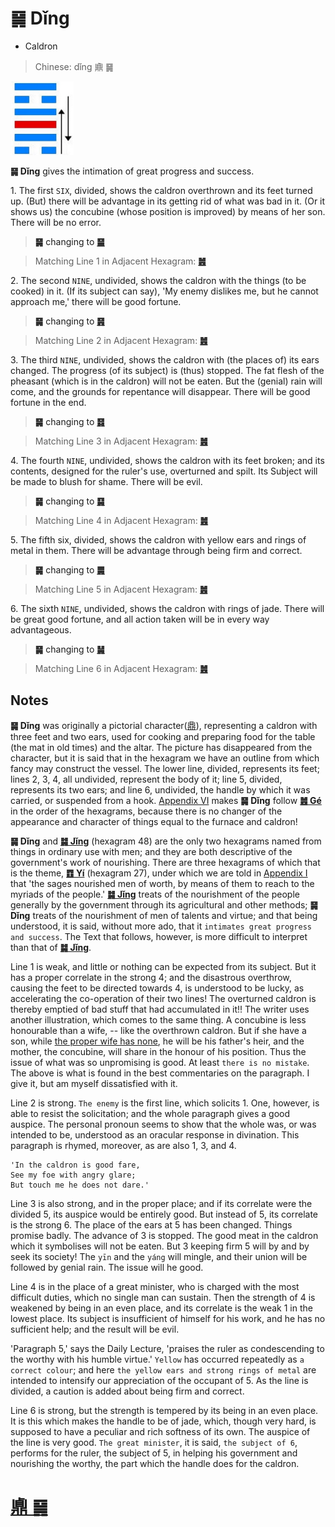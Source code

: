 # ䷱ Dǐng

* Caldron

> Chinese: dǐng 鼑 ䷱

<a id="p-169"/>

<img src="shapes/50.10.png" width="101" alt="鼎">

**䷱ Dǐng** gives the intimation of great progress and success.

1.<a id="50.1"/> The first `SIX`, divided, shows the caldron overthrown and its feet turned up. (But) there will be advantage in its getting rid of what was bad in it. (Or it shows us) the concubine (whose position is improved) by means of her son. There will be no error.

> **䷱** changing to [**䷍**](e5a4a7e69c89dayou.md)

> Matching Line 1 in Adjacent Hexagram: [**䷰**](e99da9ge.md#49.1)

<a id="p-170"/>

2.<a id="50.2"/> The second `NINE`, undivided, shows the caldron with the things (to be cooked) in it. (If its subject can say), 'My enemy dislikes me, but he cannot approach me,' there will be good fortune.

> **䷱** changing to [**䷷**](e69785lv.md#56.2)

> Matching Line 2 in Adjacent Hexagram: [**䷰**](e99da9ge.md#49.2)

3.<a id="50.3"/> The third `NINE`, undivided, shows the caldron with (the places of) its ears changed. The progress (of its subject) is (thus) stopped. The fat flesh of the pheasant (which is in the caldron) will not be eaten. But the (genial) rain will come, and the grounds for repentance will disappear. There will be good fortune in the end.

> **䷱** changing to [**䷿**](e69caae6b58eweiji.md#64.3)

> Matching Line 3 in Adjacent Hexagram: [**䷰**](e99da9ge.md#49.3)

4.<a id="50.4"/> The fourth `NINE`, undivided, shows the caldron with its feet broken; and its contents, designed for the ruler's use, overturned and spilt. Its Subject will be made to blush for shame. There will be evil.

> **䷱** changing to [**䷑**](e89b8agu.md#18.4)

> Matching Line 4 in Adjacent Hexagram: [**䷰**](e99da9ge.md#49.4)

<a id="p-171"/>

5.<a id="50.5"/> The fifth six, divided, shows the caldron with yellow ears and rings of metal in them. There will be advantage through being firm and correct.

> **䷱** changing to [**䷫**](e5a7a4gou.md#44.5)

> Matching Line 5 in Adjacent Hexagram: [**䷰**](e99da9ge.md#49.5)

6.<a id="50.6"/> The sixth `NINE`, undivided, shows the caldron with rings of jade. There will be great good fortune, and all action taken will be in every way advantageous.

> **䷱** changing to [**䷟**]( e68192heng.md#32.6)

> Matching Line 6 in Adjacent Hexagram: [**䷰**](e99da9ge.md#49.6)

## Notes

**䷱ Dǐng** was originally a pictorial character([鼎](https://ctext.org/dictionary.pl?if=en&char=鼎)), representing a caldron with three feet and two ears, used for cooking and preparing food for the table (the mat in old times) and the altar. The picture has disappeared from the character, but it is said that in the hexagram we have an outline from which fancy may construct the vessel. The lower line, divided, represents its feet; lines 2, 3, 4, all undivided, represent the body of it; line 5, divided, represents its two ears; and line 6, undivided, the handle by which it was carried, or suspended from a hook. [Appendix VI](appendix06s1.md#p-437) makes **䷱ Dǐng** follow [**䷰ Gé**](e99da9ge.md) in the order of the hexagrams, because there is no changer of the appearance and character of things equal to the furnace and caldron!

**䷱ Dǐng** and [**䷯ Jǐng**](e4ba95jing.md) (hexagram 48) are the only two hexagrams named from things in ordinary use with men; and they are both descriptive of the government's work of nourishing. There are three hexagrams of which that is the theme, [**䷩ Yí**](e9a290yi.md) (hexagram 27), under which we are told in [Appendix I](appendix01s1.md#fn_151) that 'the sages nourished men of worth, by means of them to reach to the myriads of the people.' [**䷯ Jǐng**](e4ba95jing.md) treats of the nourishment of the people generally by the government through its agricultural and other methods; **䷱ Dǐng** treats of the nourishment of men of talents and virtue; and that being understood, it is said, without more ado, that it `intimates great progress and success`. The Text that follows, however, is more difficult to interpret than that of [**䷯ Jǐng**](e4ba95jing.md).

Line 1 is weak, and little or nothing can be expected from its subject. But it has a proper correlate in the strong 4; and the disastrous overthrow, causing the feet to be directed towards 4, is understood to be lucky, as accelerating the co-operation of their two lines! The overturned caldron is thereby emptied of bad stuff that had accumulated in it!! The writer uses another illustration, which comes to the same thing. A concubine is less honourable than a wife, -- like the overthrown caldron. But if she have a son, while [the proper wife has none](e99c87zhen.md#p-172), he will be his father's heir, and the mother, the concubine, will share in the honour of his position. Thus the issue of what was so unpromising is good. At least `there is no mistake`. The above is what is found in the best commentaries on the paragraph. I give it, but am myself dissatisfied with it.

Line 2 is strong. `The enemy` is the first line, which solicits 1. One, however, is able to resist the solicitation; and the whole paragraph gives a good auspice. The personal pronoun seems to show that the whole was, or was intended to be, understood as an oracular response in divination. This paragraph is rhymed, moreover, as are also 1, 3, and 4.

```
'In the caldron is good fare,
See my foe with angry glare;
But touch me he does not dare.'
```

Line 3 is also strong, and in the proper place; and if its correlate were the divided 5, its auspice would be entirely good. But instead of 5, its correlate is the strong 6. The place of the ears at 5 has been changed. Things promise badly. The advance of 3 is stopped. The good meat in the caldron which it symbolises will not be eaten. But 3 keeping firm 5 will by and by seek its society! The `yīn` and the `yáng` will mingle, and their union will be followed by genial rain. The issue will he good.

Line 4 is in the place of a great minister, who is charged with the most difficult duties, which no single man can sustain. Then the strength of 4 is weakened by being in an even place, and its correlate is the weak 1 in the lowest place. Its subject is insufficient of himself for his work, and he has no sufficient help; and the result will be evil.

'Paragraph 5,' says the Daily Lecture, 'praises the ruler as condescending to the worthy with his humble virtue.' `Yellow` has occurred repeatedly as `a correct colour`; and here `the yellow ears and strong rings of metal` are intended to intensify our appreciation of the occupant of 5. As the line is divided, a caution is added about being firm and correct.

Line 6 is strong, but the strength is tempered by its being in an even place. It is this which makes the handle to be of jade, which, though very hard, is supposed to have a peculiar and rich softness of its own. The auspice of the line is very good. `The great minister`, it is said, `the subject of 6`, performs for the ruler, the subject of 5, in helping his government and nourishing the worthy, the part which the handle does for the caldron.

# [鼑 ䷱](e9bc8eding_cn.md)
